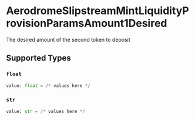 # AerodromeSlipstreamMintLiquidityProvisionParamsAmount1Desired

The desired amount of the second token to deposit


## Supported Types

### `float`

```python
value: float = /* values here */
```

### `str`

```python
value: str = /* values here */
```

